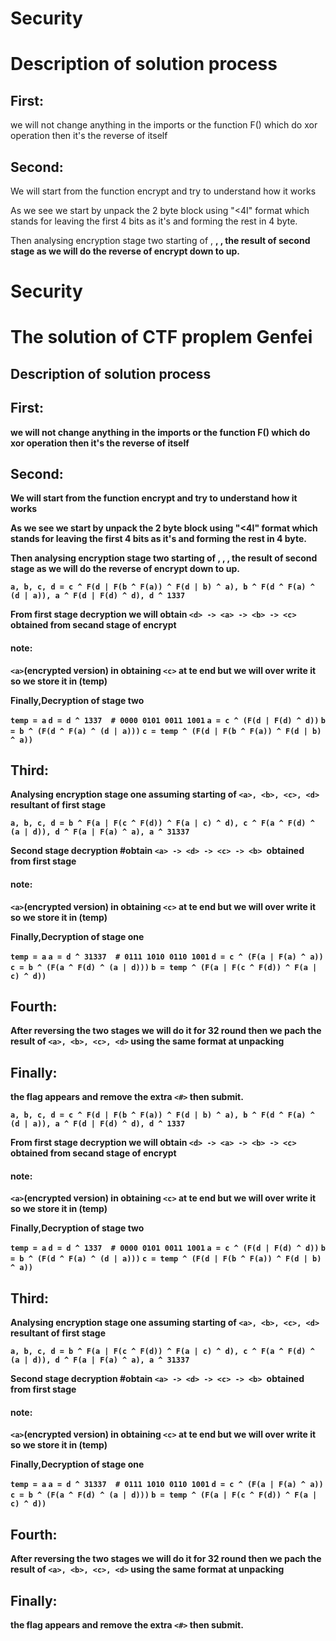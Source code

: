 # Security

# **Description of solution process**

## First:
 we will not change anything in the imports or the function F() which do xor operation then it's the reverse of itself

## Second:
 We will start from the function encrypt and try to understand how it works 

 As we see we start by  unpack the 2 byte block using "<4I" format which stands for leaving the first 4 bits as it's and forming the rest in 4 byte.

 Then analysing encryption stage two
 starting of <a>, <b>, <c>, <d> the result of second stage as we will do the reverse of encrypt down to up.
# Security

# The solution of CTF proplem Genfei


## **Description of solution process**

## First:
 we will not change anything in the imports or the function F() which do xor operation then it's the reverse of itself

## Second:
 We will start from the function encrypt and try to understand how it works 

 As we see we start by  unpack the 2 byte block using "<4I" format which stands for leaving the first 4 bits as it's and forming the rest in 4 byte.

 Then analysing encryption stage two
 starting of <a>, <b>, <c>, <d> the result of second stage as we will do the reverse of encrypt down to up.

 `a, b, c, d = c ^ F(d | F(b ^ F(a)) ^ F(d | b) ^ a), b ^ F(d ^ F(a) ^ (d | a)), a ^ F(d | F(d) ^ d), d ^ 1337`

 From first stage decryption  we will obtain `<d> -> <a> -> <b> -> <c>` obtained from secand stage of encrypt

 #### note:
 `<a>`(encrypted version) in obtaining `<c>` at te end
 but we will over write it so we store it in (temp)

 Finally,Decryption of stage two

 `temp = a`
 `d = d ^ 1337  # 0000 0101 0011 1001`
 `a = c ^ (F(d | F(d) ^ d))`
 `b = b ^ (F(d ^ F(a) ^ (d | a)))`
 `c = temp ^ (F(d | F(b ^ F(a)) ^ F(d | b) ^ a))`

## Third:

 Analysing encryption stage one
 assuming starting of `<a>, <b>, <c>, <d>` resultant of first stage

 `a, b, c, d = b ^ F(a | F(c ^ F(d)) ^ F(a | c) ^ d), c ^ F(a ^ F(d) ^ (a | d)), d ^ F(a | F(a) ^ a), a ^ 31337`

 Second stage decryption #obtain `<a> -> <d> -> <c> -> <b> `obtained from first stage
#### note:
 `<a>`(encrypted version) in obtaining `<c>` at te end
 but we will over write it so we store it in (temp)

 Finally,Decryption of stage one

 `temp = a`
 `a = d ^ 31337  # 0111 1010 0110 1001`
 `d = c ^ (F(a | F(a) ^ a))`
 `c = b ^ (F(a ^ F(d) ^ (a | d)))`
 `b = temp ^ (F(a | F(c ^ F(d)) ^ F(a | c) ^ d))`

## Fourth:
After reversing the two stages we will do it for 32 round
then we pach the result of `<a>, <b>, <c>, <d>` using the same format at unpacking

## Finally:
the flag appears and remove the extra `<#>` then submit.

 `a, b, c, d = c ^ F(d | F(b ^ F(a)) ^ F(d | b) ^ a), b ^ F(d ^ F(a) ^ (d | a)), a ^ F(d | F(d) ^ d), d ^ 1337`

 From first stage decryption  we will obtain `<d> -> <a> -> <b> -> <c>` obtained from secand stage of encrypt

 #### note:
 `<a>`(encrypted version) in obtaining `<c>` at te end
 but we will over write it so we store it in (temp)

 Finally,Decryption of stage two

 `temp = a`
 `d = d ^ 1337  # 0000 0101 0011 1001`
 `a = c ^ (F(d | F(d) ^ d))`
 `b = b ^ (F(d ^ F(a) ^ (d | a)))`
 `c = temp ^ (F(d | F(b ^ F(a)) ^ F(d | b) ^ a))`

## Third:

 Analysing encryption stage one
 assuming starting of `<a>, <b>, <c>, <d>` resultant of first stage

 `a, b, c, d = b ^ F(a | F(c ^ F(d)) ^ F(a | c) ^ d), c ^ F(a ^ F(d) ^ (a | d)), d ^ F(a | F(a) ^ a), a ^ 31337`

 Second stage decryption #obtain `<a> -> <d> -> <c> -> <b> `obtained from first stage
#### note:
 `<a>`(encrypted version) in obtaining `<c>` at te end
 but we will over write it so we store it in (temp)

 Finally,Decryption of stage one

 `temp = a`
 `a = d ^ 31337  # 0111 1010 0110 1001`
 `d = c ^ (F(a | F(a) ^ a))`
 `c = b ^ (F(a ^ F(d) ^ (a | d)))`
 `b = temp ^ (F(a | F(c ^ F(d)) ^ F(a | c) ^ d))`

## Fourth:
After reversing the two stages we will do it for 32 round
then we pach the result of `<a>, <b>, <c>, <d>` using the same format at unpacking

## Finally:
the flag appears and remove the extra `<#>` then submit.
